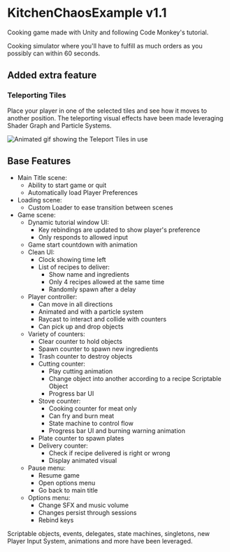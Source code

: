 # KitchenChaosExample v1.1
Cooking game made with Unity and following Code Monkey's tutorial. 

Cooking simulator where you'll have to fulfill as much orders as you possibly can within 60 seconds.

## Added extra feature
### Teleporting Tiles
Place your player in one of the selected tiles and see how it moves to another position. The teleporting visual effects have been made leveraging Shader Graph and Particle Systems.

![Animated gif showing the Teleport Tiles in use](./Readme%20Resources/Teleport%20Tiles%20in%20use.gif)

## Base Features

+ Main Title scene:
    + Ability to start game or quit
    + Automatically load Player Preferences
+ Loading scene:
    + Custom Loader to ease transition between scenes
+ Game scene:
    + Dynamic tutorial window UI:
        + Key rebindings are updated to show player's preference
        + Only responds to allowed input
    + Game start countdown with animation
    + Clean UI:
        + Clock showing time left
        + List of recipes to deliver:
            + Show name and ingredients
            + Only 4 recipes allowed at the same time
            + Randomly spawn after a delay
    + Player controller:
        + Can move in all directions
        + Animated and with a particle system
        + Raycast to interact and collide with counters
        + Can pick up and drop objects
    + Variety of counters:
        + Clear counter to hold objects
        + Spawn counter to spawn new ingredients
        + Trash counter to destroy objects
        + Cutting counter:
            + Play cutting animation
            + Change object into another according to a recipe Scriptable Object
            + Progress bar UI
        + Stove counter:
            + Cooking counter for meat only
            + Can fry and burn meat
            + State machine to control flow
            + Progress bar UI and burning warning animation
        + Plate counter to spawn plates
        + Delivery counter:
            + Check if recipe delivered is right or wrong
            + Display animated visual
    + Pause menu:
        + Resume game
        + Open options menu
        + Go back to main title
    + Options menu:
        + Change SFX and music volume
        + Changes persist through sessions
        + Rebind keys

Scriptable objects, events, delegates, state machines, singletons, new Player Input System, animations and more have been leveraged.


